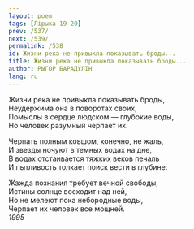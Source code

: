 ```yaml
---
layout: poem
tags: [Лірыка 19-20]
prev: /537/
next: /539/
permalink: /538
id: Жизни река не привыкла показывать броды...
title: Жизни река не привыкла показывать броды...
author: РЫГОР БАРАДУЛІН
lang: ru
---
```



Жизни река не привыкла показывать броды,  
Неудержима она в поворотах своих,  
Помыслы в сердце людском — глубокие воды,  
Но человек разумный черпает их.  

Черпать полным ковшом, конечно, не жаль,   
И звезды ночуют в темных водах на дне,  
В водах отстаивается тяжких веков печаль  
И пытливость толкает поиск вести в глубине.  

Жажда познания требует вечной свободы,  
Истины солнце восходит над ней,  
Но не мелеют пока небородные воды,  
Черпает их человек все мощней.  
*1995*  
